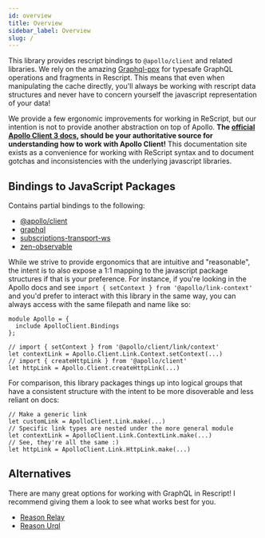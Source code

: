 ```yaml
---
id: overview
title: Overview
sidebar_label: Overview
slug: /
---
```


This library provides rescript bindings to `@apollo/client` and related libraries. We rely on the amazing [Graphql-ppx](https://beta.graphql-ppx.com) for typesafe GraphQL operations and fragments in Rescript. This means that even when manipulating the cache directly, you'll always be working with rescript data structures and never have to concern yourself the javascript representation of your data!

We provide a few ergonomic improvements for working in ReScript, but our intention is not to provide another abstraction on top of Apollo. **The [official Apollo Client 3 docs](https://www.apollographql.com/docs/react/v3.0-beta/get-started/), should be your authoritative source for understanding how to work with Apollo Client!** This documentation site exists as a convenience for working with ReScript syntax and to document gotchas and inconsistencies with the underlying javascript libraries.

## Bindings to JavaScript Packages

Contains partial bindings to the following:

- [@apollo/client](https://github.com/apollographql/apollo-client)
- [graphql](https://github.com/graphql/graphql-js)
- [subscriptions-transport-ws](https://github.com/apollographql/subscriptions-transport-ws)
- [zen-observable](https://github.com/zenparsing/zen-observable)

While we strive to provide ergonomics that are intuitive and "reasonable", the intent is to also expose a 1:1 mapping to the javascript package structures if that is your preference. For instance, if you're looking in the Apollo docs and see `import { setContext } from '@apollo/link-context'` and you'd prefer to interact with this library in the same way, you can always access with the same filepath and name like so:

```reason
module Apollo = {
  include ApolloClient.Bindings
};

// import { setContext } from '@apollo/client/link/context'
let contextLink = Apollo.Client.Link.Context.setContext(...)
// import { createHttpLink } from '@apollo/client'
let httpLink = Apollo.Client.createHttpLink(...)
```

For comparison, this library packages things up into logical groups that have a consistent structure with the intent to be more disoverable and less reliant on docs:

```reason
// Make a generic link
let customLink = ApolloClient.Link.make(...)
// Specific link types are nested under the more general module
let contextLink = ApolloClient.Link.ContextLink.make(...)
// See, they're all the same :)
let httpLink = ApolloClient.Link.HttpLink.make(...)
```

## Alternatives

There are many great options for working with GraphQL in Rescript! I recommend giving them a look to see what works best for you.

- [Reason Relay](https://github.com/zth/reason-relay)
- [Reason Urql](https://github.com/FormidableLabs/reason-urql)
